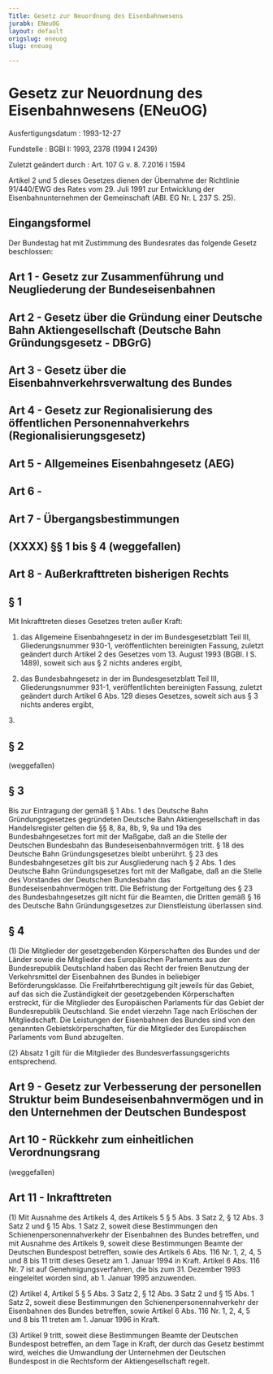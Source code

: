 ```yaml
---
Title: Gesetz zur Neuordnung des Eisenbahnwesens
jurabk: ENeuOG
layout: default
origslug: eneuog
slug: eneuog

---
```


# Gesetz zur Neuordnung des Eisenbahnwesens (ENeuOG)

Ausfertigungsdatum
:   1993-12-27

Fundstelle
:   BGBl I: 1993, 2378 (1994 I 2439)

Zuletzt geändert durch
:   Art. 107 G v. 8. 7.2016 I 1594

Artikel 2 und 5 dieses Gesetzes dienen der Übernahme der Richtlinie
91/440/EWG des Rates vom 29. Juli 1991 zur Entwicklung der
Eisenbahnunternehmen der Gemeinschaft (ABl. EG Nr. L 237 S. 25).


## Eingangsformel

Der Bundestag hat mit Zustimmung des Bundesrates das folgende Gesetz
beschlossen:


## Art 1 - Gesetz zur Zusammenführung und Neugliederung der Bundeseisenbahnen



## Art 2 - Gesetz über die Gründung einer Deutsche Bahn Aktiengesellschaft (Deutsche Bahn Gründungsgesetz - DBGrG)



## Art 3 - Gesetz über die Eisenbahnverkehrsverwaltung des Bundes



## Art 4 - Gesetz zur Regionalisierung des öffentlichen Personennahverkehrs (Regionalisierungsgesetz)



## Art 5 - Allgemeines Eisenbahngesetz (AEG)



## Art 6 - 



## Art 7 - Übergangsbestimmungen



## (XXXX) §§ 1 bis § 4 (weggefallen)



## Art 8 - Außerkrafttreten bisherigen Rechts



## § 1

Mit Inkrafttreten dieses Gesetzes treten außer Kraft:

1.  das Allgemeine Eisenbahngesetz in der im Bundesgesetzblatt Teil III,
    Gliederungsnummer 930-1, veröffentlichten bereinigten Fassung, zuletzt
    geändert durch Artikel 2 des Gesetzes vom 13. August 1993 (BGBl. I S.
    1489), soweit sich aus § 2 nichts anderes ergibt,


2.  das Bundesbahngesetz in der im Bundesgesetzblatt Teil III,
    Gliederungsnummer 931-1, veröffentlichten bereinigten Fassung, zuletzt
    geändert durch Artikel 6 Abs. 129 dieses Gesetzes, soweit sich aus § 3
    nichts anderes ergibt,



3\.


## § 2

(weggefallen)


## § 3

Bis zur Eintragung der gemäß § 1 Abs. 1 des Deutsche Bahn
Gründungsgesetzes gegründeten Deutsche Bahn Aktiengesellschaft in das
Handelsregister gelten die §§ 8, 8a, 8b, 9, 9a und 19a des
Bundesbahngesetzes fort mit der Maßgabe, daß an die Stelle der
Deutschen Bundesbahn das Bundeseisenbahnvermögen tritt. § 18 des
Deutsche Bahn Gründungsgesetzes bleibt unberührt. § 23 des
Bundesbahngesetzes gilt bis zur Ausgliederung nach § 2 Abs. 1 des
Deutsche Bahn Gründungsgesetzes fort mit der Maßgabe, daß an die
Stelle des Vorstandes der Deutschen Bundesbahn das
Bundeseisenbahnvermögen tritt. Die Befristung der Fortgeltung des § 23
des Bundesbahngesetzes gilt nicht für die Beamten, die Dritten gemäß §
16 des Deutsche Bahn Gründungsgesetzes zur Dienstleistung überlassen
sind.


## § 4

(1) Die Mitglieder der gesetzgebenden Körperschaften des Bundes und
der Länder sowie die Mitglieder des Europäischen Parlaments aus der
Bundesrepublik Deutschland haben das Recht der freien Benutzung der
Verkehrsmittel der Eisenbahnen des Bundes in beliebiger
Beförderungsklasse. Die Freifahrtberechtigung gilt jeweils für das
Gebiet, auf das sich die Zuständigkeit der gesetzgebenden
Körperschaften erstreckt, für die Mitglieder des Europäischen
Parlaments für das Gebiet der Bundesrepublik Deutschland. Sie endet
vierzehn Tage nach Erlöschen der Mitgliedschaft. Die Leistungen der
Eisenbahnen des Bundes sind von den genannten Gebietskörperschaften,
für die Mitglieder des Europäischen Parlaments vom Bund abzugelten.

(2) Absatz 1 gilt für die Mitglieder des Bundesverfassungsgerichts
entsprechend.


## Art 9 - Gesetz zur Verbesserung der personellen Struktur beim Bundeseisenbahnvermögen und in den Unternehmen der Deutschen Bundespost



## Art 10 - Rückkehr zum einheitlichen Verordnungsrang

(weggefallen)


## Art 11 - Inkrafttreten

(1) Mit Ausnahme des Artikels 4, des Artikels 5 § 5 Abs. 3 Satz 2, §
12 Abs. 3 Satz 2 und § 15 Abs. 1 Satz 2, soweit diese Bestimmungen den
Schienenpersonennahverkehr der Eisenbahnen des Bundes betreffen, und
mit Ausnahme des Artikels 9, soweit diese Bestimmungen Beamte der
Deutschen Bundespost betreffen, sowie des Artikels 6 Abs. 116 Nr. 1,
2, 4, 5 und 8 bis 11 tritt dieses Gesetz am 1. Januar 1994 in Kraft.
Artikel 6 Abs. 116 Nr. 7 ist auf Genehmigungsverfahren, die bis zum
31\. Dezember 1993 eingeleitet worden sind, ab 1. Januar 1995
anzuwenden.

(2) Artikel 4, Artikel 5 § 5 Abs. 3 Satz 2, § 12 Abs. 3 Satz 2 und §
15 Abs. 1 Satz 2, soweit diese Bestimmungen den
Schienenpersonennahverkehr der Eisenbahnen des Bundes betreffen, sowie
Artikel 6 Abs. 116 Nr. 1, 2, 4, 5 und 8 bis 11 treten am 1. Januar
1996 in Kraft.

(3) Artikel 9 tritt, soweit diese Bestimmungen Beamte der Deutschen
Bundespost betreffen, an dem Tage in Kraft, der durch das Gesetz
bestimmt wird, welches die Umwandlung der Unternehmen der Deutschen
Bundespost in die Rechtsform der Aktiengesellschaft regelt.

